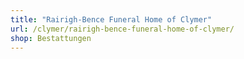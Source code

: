 ```yaml
---
title: "Rairigh-Bence Funeral Home of Clymer"
url: /clymer/rairigh-bence-funeral-home-of-clymer/
shop: Bestattungen
---
```


